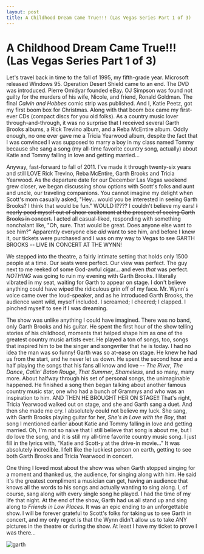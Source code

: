 ```yaml
---
layout: post
title: A Childhood Dream Came True!!! (Las Vegas Series Part 1 of 3)
---
```


A Childhood Dream Came True!!! (Las Vegas Series Part 1 of 3)
===================
Let's travel back in time to the fall of 1995, my fifth-grade year. Microsoft released Windows 95. Operation Desert Shield came to an end. The DVD was introduced.  Pierre Omidyar founded eBay. OJ 
Simpson was found not guilty for the murders of his wife, Nicole, and friend, Ronald Goldman. The final _Calvin and Hobbes_ comic strip was published. And I, Katie Peetz, 
got my first boom box for Christmas. Along with that boom box came my first-ever CDs (compact discs for you old folks). As a country music lover through-and-through, it 
was no surprise that I received several Garth Brooks albums, a Rick Trevino album, and a Reba McEntire album. Oddly enough, no one ever gave me a Tricia Yearwood album, 
despite the fact that I was convinced I was supposed to marry a boy in my class named Tommy because she sang a song (my all-time favorite country song, actually) about 
Katie and Tommy falling in love and getting married...

Anyway, fast-forward to fall of 2011. I've made it through twenty-six years and still LOVE Rick Trevino, Reba McEntire, Garth Brooks and Tricia Yearwood. As the departure 
date for our December Las Vegas weekend grew closer, we began discussing show options with Scott's folks and aunt and uncle, our traveling companions. You cannot imagine my delight 
when Scott's mom casually asked, "Hey... would you be interested in seeing Garth Brooks? I think that would be fun." WOULD I???? I couldn't believe my ears! <del>I nearly peed myself out of 
sheer excitement at the prospect of seeing Garth Brooks in concert.</del> I acted all casual-liked, responding with something 
nonchalant like, "Oh, sure. That would be great. Does anyone else want to see him?" Apparently everyone else _did_ want to see him, and before I knew it, our tickets were 
purchased and I was on my way to Vegas to see GARTH BROOKS -- LIVE IN CONCERT AT THE WYNN! 

We stepped into the theatre, a fairly intimate setting that holds only 1500 people at a time. Our seats were perfect. Our view was perfect. The guy next to me reeked of 
some God-awful cigar... and even _that_ was perfect. *NOTHING* was going to ruin my evening with Garth Brooks. I literally vibrated in my seat, waiting for Garth to appear on 
stage. I don't believe anything could have wiped the ridiculous grin off of my face. Mr. Wynn's voice came over the loud-speaker, and as he introduced Garth Brooks, the 
audience went wild, myself included. I screamed; I cheered; I clapped. I pinched myself to see if I was dreaming.

The show was unlike anything I could have imagined. There was no band, only Garth Brooks and his guitar. He spent the first hour of the show telling stories of his childhood,
moments that helped shape him as one of the greatest country music artists ever. He played a ton of songs, too, songs that inspired him to be the singer and songwriter that 
he is today. I had no idea the man was so funny! Garth was so at-ease on stage. He knew he had us from the start, and he never let us down. He spent the second hour and a half 
playing the songs that his fans all know and love -- _The River_, _The Dance_, _Callin' Baton Rouge_, _That Summer_, _Shameless_, and so many, many more. About halfway 
through his set of personal songs, the unimaginable happened. He finished a song then began talking about another famous country music star, one who had a bunch of Grammys
and who was an inspiration to him. AND THEN HE BROUGHT HER ON STAGE!! That's right, Tricia Yearwood walked out on stage, and she and Garth sang a duet. And then she made me 
cry. I absolutely could not believe my luck. She sang, with Garth Brooks playing guitar for her, _She's in Love with the Boy_, that song I mentioned earlier about Katie 
and Tommy falling in love and getting married. Oh, I'm not so naive that I still believe that song is about me, but I do love the song, and it is still my all-time favorite 
country music song. I just fill in the lyrics with, "Katie and Scott-y at the drive-in movie..." It was absolutely incredible. I felt like the luckiest person on earth, getting
to see both Garth Brooks and Tricia Yearwood in concert.

One thing I loved most about the show was when Garth stopped singing for a moment and thanked us, the audience, for singing along with him. He said it's the greatest 
compliment a musician can get, having an audience that knows all the words to his songs and actually wanting to sing along. I, of course, sang along with every single song he played. I had
the time of my life that night. At the end of the show, Garth had us all stand up and sing along to _Friends in Low Places_. It was an epic ending to an unforgettable show. I will 
be forever grateful to Scott's folks for taking us to see Garth in concert, and my only regret is that the Wynn didn't allow us to take ANY pictures in the theatre or during the show. 
At least I have my ticket to prove I was there...

![garth](http://i1230.photobucket.com/albums/ee481/ptkatz/Blog%20Pictures/garth0001.jpg)